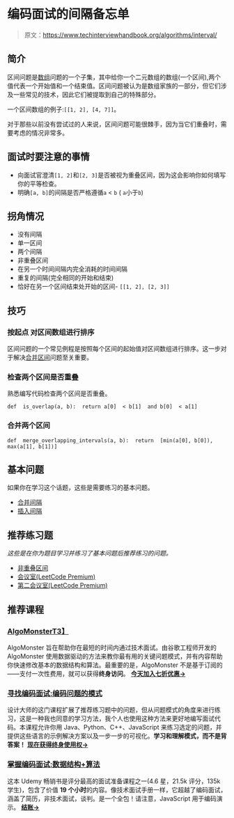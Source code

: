 # 编码面试的间隔备忘单

> 原文：<https://www.techinterviewhandbook.org/algorithms/interval/>



## 简介[](#introduction "Direct link to heading")

区间问题是[数组](/algorithms/array/)问题的一个子集，其中给你一个二元数组的数组(一个区间),两个值代表一个开始值和一个结束值。区间问题被认为是数组家族的一部分，但它们涉及一些常见的技术，因此它们被提取到自己的特殊部分。

一个区间数组的例子:`[[1, 2], [4, 7]]`。

对于那些以前没有尝试过的人来说，区间问题可能很棘手，因为当它们重叠时，需要考虑的情况非常多。

## 面试时要注意的事情[](#things-to-look-out-for-during-interviews "Direct link to heading")

*   向面试官澄清`[1, 2]`和`[2, 3]`是否被视为重叠区间，因为这会影响你如何填写你的平等检查。
*   明确`[a, b]`的间隔是否严格遵循`a` < `b` ( `a`小于`b`)

## 拐角情况[](#corner-cases "Direct link to heading")

*   没有间隔
*   单一区间
*   两个间隔
*   非重叠区间
*   在另一个时间间隔内完全消耗的时间间隔
*   重复的间隔(完全相同的开始和结束)
*   恰好在另一个区间结束处开始的区间- `[[1, 2], [2, 3]]`

## 技巧[](#techniques "Direct link to heading")

### 按起点 [](#sort-the-array-of-intervals-by-its-starting-point "Direct link to heading") 对区间数组进行排序

区间问题的一个常见例程是按照每个区间的起始值对区间数组进行排序。这一步对于解决[合并区间](https://leetcode.com/problems/merge-intervals/)问题至关重要。

### 检查两个区间是否重叠[](#checking-if-two-intervals-overlap "Direct link to heading")

熟悉编写代码检查两个区间是否重叠。

```
def  is_overlap(a, b):  return a[0]  < b[1]  and b[0]  < a[1] 
```

### 合并两个区间[](#merging-two-intervals "Direct link to heading")

```
def  merge_overlapping_intervals(a, b):  return  [min(a[0], b[0]),  max(a[1], b[1])] 
```

## 基本问题[](#essential-questions "Direct link to heading")

如果你在学习这个话题，这些是需要练习的基本问题。

*   [合并间隔](https://leetcode.com/problems/merge-intervals/)
*   [插入间隔](https://leetcode.com/problems/insert-interval/)

## 推荐练习题[](#recommended-practice-questions "Direct link to heading")

*这些是在你为题目学习并练习了基本问题后推荐练习的问题。*

*   [非重叠区间](https://leetcode.com/problems/non-overlapping-intervals/)
*   [会议室(LeetCode Premium)](https://leetcode.com/problems/meeting-rooms/)
*   [第二会议室(LeetCode Premium)](https://leetcode.com/problems/meeting-rooms-ii/)

## 推荐课程[](#recommended-courses "Direct link to heading")

### [AlgoMonster](https://shareasale.com/r.cfm?b=1873647&u=3114753&m=114505&urllink=&afftrack=)[T3】](#algomonster "Direct link to heading")

AlgoMonster 旨在帮助你在最短的时间内通过技术面试。由谷歌工程师开发的 AlgoMonster 使用数据驱动的方法来教你最有用的关键问题模式，并有内容帮助你快速修改基本的数据结构和算法。最重要的是，AlgoMonster 不是基于订阅的——支付一次性费用，就可以获得**终身访问**。 [**今天加入七折优惠→**](https://shareasale.com/r.cfm?b=1873647&u=3114753&m=114505&urllink=&afftrack=)

### [寻找编码面试:编码问题的模式](https://designgurus.org/link/kJSIoU?url=https%3A%2F%2Fdesigngurus.org%2Fcourse%3Fcourseid%3Dgrokking-the-coding-interview)[](#grokking-the-coding-interview-patterns-for-coding-questions "Direct link to heading")

设计大师的这门课程扩展了推荐练习题中的问题，但从问题模式的角度来进行练习，这是一种我也同意的学习方法，我个人也使用这种方法来更好地编写面试代码。本课程允许你用 Java、Python、C++、JavaScript 来练习选定的问题，并提供这些语言的示例解决方案以及一步一步的可视化。**学习和理解模式，而不是背答案！** [**现在获得终身使用权→**](https://designgurus.org/link/kJSIoU?url=https%3A%2F%2Fdesigngurus.org%2Fcourse%3Fcourseid%3Dgrokking-the-coding-interview)

### [掌握编码面试:数据结构+算法](https://fxo.co/DQpY)[](#master-the-coding-interview-data-structures--algorithms "Direct link to heading")

这本 Udemy 畅销书是评分最高的面试准备课程之一(4.6 星，21.5k 评分，135k 学生)，包含了价值 **19 个小时**的内容。像技术面试手册一样，它超越了编码面试，涵盖了简历，非技术面试，谈判。是一个全包！请注意，JavaScript 用于编码演示。 [**结账→**](https://fxo.co/DQpY)

